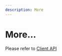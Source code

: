 ```yaml
---
description: More
---
```


# More...

Please refer to [Client API](https://multimarkets-c-api-en.apidocumentation.com/reference#tag/basic)
